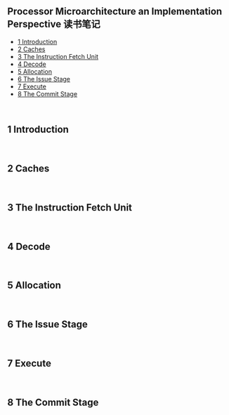 ## Processor Microarchitecture an Implementation Perspective 读书笔记

- [1 Introduction](#1)
- [2 Caches](#2)
- [3 The Instruction Fetch Unit](#3)
- [4 Decode](#4)
- [5 Allocation](#5)
- [6 The Issue Stage](#6)
- [7 Execute](#7)
- [8 The Commit Stage](#8)


&nbsp;   
<a id="1"></a>
## 1 Introduction


&nbsp;   
<a id="2"></a>
## 2 Caches


&nbsp;   
<a id="3"></a>
## 3 The Instruction Fetch Unit


&nbsp;   
<a id="4"></a>
## 4 Decode


&nbsp;   
<a id="5"></a>
## 5 Allocation


&nbsp;   
<a id="6"></a>
## 6 The Issue Stage


&nbsp;   
<a id="7"></a>
## 7 Execute


&nbsp;   
<a id="8"></a>
## 8 The Commit Stage


